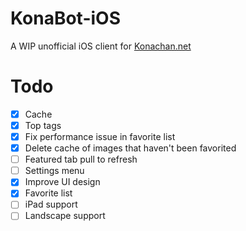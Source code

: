 # KonaBot-iOS

A WIP unofficial iOS client for [Konachan.net](http://konachan.net)

# Todo

- [X] Cache
- [X] Top tags
- [X] Fix performance issue in favorite list
- [X] Delete cache of images that haven't been favorited
- [ ] Featured tab pull to refresh
- [ ] Settings menu
- [X] Improve UI design
- [X] Favorite list
- [ ] iPad support
- [ ] Landscape support
